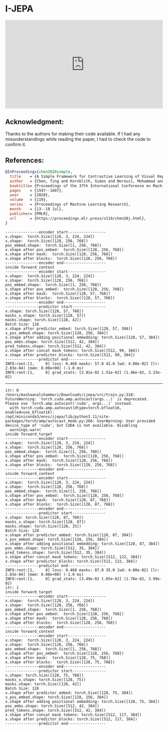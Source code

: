 # I-JEPA

<head>
  <link rel="stylesheet" href="https://cdn.jsdelivr.net/npm/katex@0.16.8/dist/katex.min.css">
  <script src="https://cdn.jsdelivr.net/npm/katex@0.16.8/dist/katex.min.js"></script>
  <script src="https://cdn.jsdelivr.net/npm/katex@0.16.8/dist/contrib/auto-render.min.js"></script>
</head>

<div style="position: relative; padding-bottom: 56.25%; height: 0; overflow: hidden;">
  <iframe style="position: absolute; top: 0; left: 0; width: 100%; height: 100%;" src="https://www.youtube.com/embed/7NE0NH-PfkA" frameborder="0" allowfullscreen></iframe>
</div>


## Acknowledgment:
Thanks to the authors for making their code available. If I had any misunderstandings while reading the paper, I had to check the code to confirm it.

## References:
```bibtex
@InProceedings{chen2020simple,
  title    = {A Simple Framework for Contrastive Learning of Visual Representations},
  author   = {Chen, Ting and Kornblith, Simon and Norouzi, Mohammad and Hinton, Geoffrey},
  booktitle= {Proceedings of the 37th International Conference on Machine Learning},
  pages    = {1597--1607},
  year     = {2020},
  volume   = {119},
  series   = {Proceedings of Machine Learning Research},
  month    = {13--18 Jul},
  publisher= {PMLR},
  url      = {https://proceedings.mlr.press/v119/chen20j.html},
}
```

```console
---------------encoder start-----------------
x.shape:  torch.Size([128, 3, 224, 224])
x.shape:  torch.Size([128, 256, 768])
pos_embed.shape:  torch.Size([1, 256, 768])
x.shape after pos_embed:  torch.Size([128, 256, 768])
x.shape after mask:  torch.Size([128, 256, 768])
x.shape after blocks:  torch.Size([128, 256, 768])
---------------encoder end-------------------
inside forward_context
---------------encoder start-----------------
x.shape:  torch.Size([128, 3, 224, 224])
x.shape:  torch.Size([128, 256, 768])
pos_embed.shape:  torch.Size([1, 256, 768])
x.shape after pos_embed:  torch.Size([128, 256, 768])
x.shape after mask:  torch.Size([128, 57, 768])
x.shape after blocks:  torch.Size([128, 57, 768])
---------------encoder end-------------------
---------------predictor start---------------
x.shape: torch.Size([128, 57, 768])
masks_x.shape: torch.Size([128, 57])
masks.shape: torch.Size([128, 42])
Batch Size: 128
x.shape after predictor_embed: torch.Size([128, 57, 384])
x_pos_embed.shape: torch.Size([128, 256, 384])
x.shape after adding positional embedding: torch.Size([128, 57, 384])
pos_embs.shape: torch.Size([512, 42, 384])
pred_tokens.shape: torch.Size([512, 42, 384])
x.shape after concat mask tokens: torch.Size([512, 99, 384])
x.shape after predictor_blocks: torch.Size([512, 99, 384])
---------------predictor end-----------------
INFO:root:[1,     0] loss: 0.468 masks: 57.0 42.0 [wd: 4.00e-02] [lr: 2.03e-04] [mem: 0.00e+00] (-1.0 ms)
INFO:root:[1,     0] grad_stats: [2.91e-02 1.51e-02] (1.46e-02, 3.33e-02)
```

---

```console
itr: 0
/Users/mashaanalshammari/Downloads/ijepa/src/train.py:318: FutureWarning: `torch.cuda.amp.autocast(args...)` is deprecated. Please use `torch.amp.autocast('cuda', args...)` instead.
  with torch.cuda.amp.autocast(dtype=torch.bfloat16, enabled=use_bfloat16):
/opt/miniconda3/envs/ijepa/lib/python3.11/site-packages/torch/amp/autocast_mode.py:266: UserWarning: User provided device_type of 'cuda', but CUDA is not available. Disabling
  warnings.warn(
inside forward_target
---------------encoder start-----------------
x.shape:  torch.Size([128, 3, 224, 224])
x.shape:  torch.Size([128, 256, 768])
pos_embed.shape:  torch.Size([1, 256, 768])
x.shape after pos_embed:  torch.Size([128, 256, 768])
x.shape after mask:  torch.Size([128, 256, 768])
x.shape after blocks:  torch.Size([128, 256, 768])
---------------encoder end-------------------
inside forward_context
---------------encoder start-----------------
x.shape:  torch.Size([128, 3, 224, 224])
x.shape:  torch.Size([128, 256, 768])
pos_embed.shape:  torch.Size([1, 256, 768])
x.shape after pos_embed:  torch.Size([128, 256, 768])
x.shape after mask:  torch.Size([128, 87, 768])
x.shape after blocks:  torch.Size([128, 87, 768])
---------------encoder end-------------------
---------------predictor start---------------
x.shape: torch.Size([128, 87, 768])
masks_x.shape: torch.Size([128, 87])
masks.shape: torch.Size([128, 35])
Batch Size: 128
x.shape after predictor_embed: torch.Size([128, 87, 384])
x_pos_embed.shape: torch.Size([128, 256, 384])
x.shape after adding positional embedding: torch.Size([128, 87, 384])
pos_embs.shape: torch.Size([512, 35, 384])
pred_tokens.shape: torch.Size([512, 35, 384])
x.shape after concat mask tokens: torch.Size([512, 122, 384])
x.shape after predictor_blocks: torch.Size([512, 122, 384])
---------------predictor end-----------------
INFO:root:[1,     0] loss: 0.468 masks: 87.0 35.0 [wd: 4.00e-02] [lr: 2.03e-04] [mem: 0.00e+00] (-1.0 ms)
INFO:root:[1,     0] grad_stats: [3.49e-02 1.85e-02] (1.78e-02, 3.99e-02)
itr: 1
inside forward_target
---------------encoder start-----------------
x.shape:  torch.Size([128, 3, 224, 224])
x.shape:  torch.Size([128, 256, 768])
pos_embed.shape:  torch.Size([1, 256, 768])
x.shape after pos_embed:  torch.Size([128, 256, 768])
x.shape after mask:  torch.Size([128, 256, 768])
x.shape after blocks:  torch.Size([128, 256, 768])
---------------encoder end-------------------
inside forward_context
---------------encoder start-----------------
x.shape:  torch.Size([128, 3, 224, 224])
x.shape:  torch.Size([128, 256, 768])
pos_embed.shape:  torch.Size([1, 256, 768])
x.shape after pos_embed:  torch.Size([128, 256, 768])
x.shape after mask:  torch.Size([128, 75, 768])
x.shape after blocks:  torch.Size([128, 75, 768])
---------------encoder end-------------------
---------------predictor start---------------
x.shape: torch.Size([128, 75, 768])
masks_x.shape: torch.Size([128, 75])
masks.shape: torch.Size([128, 42])
Batch Size: 128
x.shape after predictor_embed: torch.Size([128, 75, 384])
x_pos_embed.shape: torch.Size([128, 256, 384])
x.shape after adding positional embedding: torch.Size([128, 75, 384])
pos_embs.shape: torch.Size([512, 42, 384])
pred_tokens.shape: torch.Size([512, 42, 384])
x.shape after concat mask tokens: torch.Size([512, 117, 384])
x.shape after predictor_blocks: torch.Size([512, 117, 384])
---------------predictor end-----------------
```

<script>
  document.addEventListener("DOMContentLoaded", function() {
    renderMathInElement(document.body, {
      delimiters: [
        {left: '$$', right: '$$', display: true}, // Display math (e.g., equations on their own line)
        {left: '$', right: '$', display: false},  // Inline math (e.g., within a sentence)
        {left: '\\(', right: '\\)', display: false}, // Another way to write inline math
        {left: '\\[', right: '\\]', display: true}   // Another way to write display math
      ]
    });
  });
</script>
